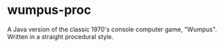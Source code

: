 wumpus-proc
===========

A Java version of the classic 1970's console computer game, "Wumpus". Written in a straight procedural style.
